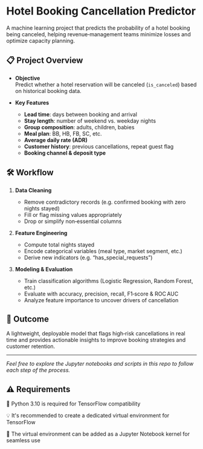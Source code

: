 # Hotel Booking Cancellation Predictor

A machine learning project that predicts the probability of a hotel booking being canceled, helping revenue‐management teams minimize losses and optimize capacity planning.

## 📋 Project Overview

- **Objective**  
  Predict whether a hotel reservation will be canceled (`is_canceled`) based on historical booking data.

- **Key Features**  
  - **Lead time**: days between booking and arrival  
  - **Stay length**: number of weekend vs. weekday nights  
  - **Group composition**: adults, children, babies  
  - **Meal plan**: BB, HB, FB, SC, etc.  
  - **Average daily rate (ADR)**  
  - **Customer history**: previous cancellations, repeat guest flag  
  - **Booking channel & deposit type**

## 🛠️ Workflow

1. **Data Cleaning**  
   - Remove contradictory records (e.g. confirmed booking with zero nights stayed)  
   - Fill or flag missing values appropriately  
   - Drop or simplify non‑essential columns  

2. **Feature Engineering**  
   - Compute total nights stayed  
   - Encode categorical variables (meal type, market segment, etc.)  
   - Derive new indicators (e.g. “has_special_requests”)  

3. **Modeling & Evaluation**  
   - Train classification algorithms (Logistic Regression, Random Forest, etc.)  
   - Evaluate with accuracy, precision, recall, F1‑score & ROC AUC  
   - Analyze feature importance to uncover drivers of cancellation  

## 🎯 Outcome

A lightweight, deployable model that flags high‑risk cancellations in real time and provides actionable insights to improve booking strategies and customer retention.

---

*Feel free to explore the Jupyter notebooks and scripts in this repo to follow each step of the process.*  

## ⚠️ Requirements

🐍 Python 3.10 is required for TensorFlow compatibility

💡 It's recommended to create a dedicated virtual environment for TensorFlow

📓 The virtual environment can be added as a Jupyter Notebook kernel for seamless use

